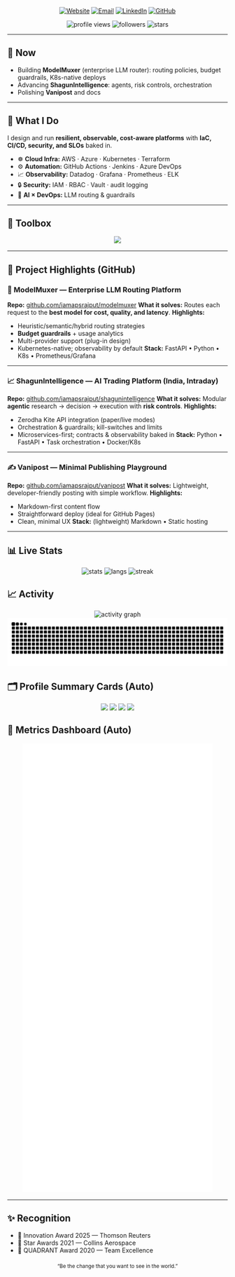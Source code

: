 <!-- Ajay Rajput — Portfolio README (clean, info-first) -->

<p align="center">
  <a href="https://ajayrajput.link"><img alt="Website" src="https://img.shields.io/badge/🌐_Portfolio-ajayrajput.link-1E90FF?style=for-the-badge"></a>
  <a href="mailto:iamapsrajput@outlook.com"><img alt="Email" src="https://img.shields.io/badge/Email-iamapsrajput%40outlook.com-D14836?style=for-the-badge&logo=gmail&logoColor=white"></a>
  <a href="https://www.linkedin.com/in/iamapsrajput/"><img alt="LinkedIn" src="https://img.shields.io/badge/LinkedIn-Connect-0A66C2?style=for-the-badge&logo=linkedin&logoColor=white"></a>
  <a href="https://github.com/iamapsrajput"><img alt="GitHub" src="https://img.shields.io/badge/GitHub-Follow-181717?style=for-the-badge&logo=github"></a>
</p>

<p align="center">
  <img src="https://komarev.com/ghpvc/?username=iamapsrajput&style=for-the-badge&label=Profile+Views" alt="profile views"/>
  <img src="https://img.shields.io/github/followers/iamapsrajput?style=for-the-badge&label=Followers" alt="followers"/>
  <img src="https://img.shields.io/github/stars/iamapsrajput?affiliations=OWNER%2CCOLLABORATOR&style=for-the-badge&label=Stars" alt="stars"/>
</p>

---

## 🔴 Now

- Building **ModelMuxer** (enterprise LLM router): routing policies, budget
  guardrails, K8s-native deploys
- Advancing **ShagunIntelligence**: agents, risk controls, orchestration
- Polishing **Vanipost** and docs

---

## 🚀 What I Do

I design and run **resilient, observable, cost-aware platforms** with **IaC,
CI/CD, security, and SLOs** baked in.

- ☸️ **Cloud Infra:** AWS · Azure · Kubernetes · Terraform
- ⚙️ **Automation:** GitHub Actions · Jenkins · Azure DevOps
- 📈 **Observability:** Datadog · Grafana · Prometheus · ELK
- 🔒 **Security:** IAM · RBAC · Vault · audit logging
- 🤖 **AI × DevOps:** LLM routing & guardrails

---

## 🧰 Toolbox

<p align="center">
  <img src="https://skillicons.dev/icons?i=aws,azure,kubernetes,terraform,docker,githubactions,ansible,linux,python,bash,c,cpp,postgres,mongodb,grafana,prometheus&perline=8" />
</p>

---

## 📌 Project Highlights (GitHub)

### 🧠 ModelMuxer — Enterprise LLM Routing Platform

**Repo:**
<a href="https://github.com/iamapsrajput/modelmuxer">github.com/iamapsrajput/modelmuxer</a>
**What it solves:** Routes each request to the **best model for cost, quality,
and latency**. **Highlights:**

- Heuristic/semantic/hybrid routing strategies
- **Budget guardrails** + usage analytics
- Multi-provider support (plug-in design)
- Kubernetes-native; observability by default **Stack:** FastAPI • Python • K8s
  • Prometheus/Grafana

---

### 📈 ShagunIntelligence — AI Trading Platform (India, Intraday)

**Repo:**
<a href="https://github.com/iamapsrajput/shagunintelligence">github.com/iamapsrajput/shagunintelligence</a>
**What it solves:** Modular **agentic** research → decision → execution with
**risk controls**. **Highlights:**

- Zerodha Kite API integration (paper/live modes)
- Orchestration & guardrails; kill-switches and limits
- Microservices-first; contracts & observability baked in **Stack:** Python •
  FastAPI • Task orchestration • Docker/K8s

---

### ✍️ Vanipost — Minimal Publishing Playground

**Repo:**
<a href="https://github.com/iamapsrajput/vanipost">github.com/iamapsrajput/vanipost</a>
**What it solves:** Lightweight, developer-friendly posting with simple
workflow. **Highlights:**

- Markdown-first content flow
- Straightforward deploy (ideal for GitHub Pages)
- Clean, minimal UX **Stack:** (lightweight) Markdown • Static hosting

---

## 📊 Live Stats

<div align="center">
  <img src="https://github-readme-stats.vercel.app/api?username=iamapsrajput&show_icons=true&theme=radical&hide_border=true" height="165" alt="stats"/>
  <img src="https://github-readme-stats.vercel.app/api/top-langs/?username=iamapsrajput&layout=compact&theme=radical&hide_border=true" height="165" alt="langs"/>
  <img src="https://streak-stats.demolab.com?user=iamapsrajput&theme=radical&hide_border=true" height="165" alt="streak"/>
</div>

## 📈 Activity

<div align="center">
  <img src="https://github-readme-activity-graph.vercel.app/graph?username=iamapsrajput&theme=react-dark&hide_border=true" alt="activity graph"/>
  <img src="https://raw.githubusercontent.com/iamapsrajput/iamapsrajput/output/github-contribution-grid-snake.svg" alt="snake"/>
</div>

## 🗂 Profile Summary Cards (Auto)

<p align="center">
  <img src="https://github-profile-summary-cards.vercel.app/api/cards/profile-details?username=iamapsrajput&theme=github_dark" />
  <img src="https://github-profile-summary-cards.vercel.app/api/cards/repos-per-language?username=iamapsrajput&theme=github_dark" />
  <img src="https://github-profile-summary-cards.vercel.app/api/cards/most-commit-language?username=iamapsrajput&theme=github_dark" />
  <img src="https://github-profile-summary-cards.vercel.app/api/cards/stats?username=iamapsrajput&theme=github_dark" />
</p>

## 🧩 Metrics Dashboard (Auto)

<p align="center"><img src="./metrics.svg" alt="metrics dashboard"/></p>

---

## ✨ Recognition

- 🏅 Innovation Award 2025 — Thomson Reuters
- 🌟 Star Awards 2021 — Collins Aerospace
- 🤝 QUADRANT Award 2020 — Team Excellence

<p align="center"><sub>“Be the change that you want to see in the world.”</sub></p>
